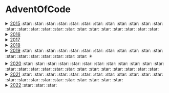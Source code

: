 # AdventOfCode
<details><summary><a href="year2015">2015</a> 
:star: :star: :star: :star: :star: :star: :star: :star: :star: :star: 
:star: :star: :star: :star: :star: :star: :star: :star: :star: :star: 
:star: :star: :star: :star: :star: 
</summary>
</details>
 
<details><summary><a href="year2016">2016</a></summary>
</details>

<details><summary><a href="year2017">2017</a></summary>
</details>

<details><summary><a href="year2018">2018</a></summary>
</details>

<details>
 <summary>
  <a href="year2019">2019</a>
   :star: :star: :star: :star: :star: :star: :star: :star: :star: :star:
   :star: :star: :star: :star: :star: :star: :star: :star: :star: 
   ✴️ 
 </summary>
</details>

<details>
 <summary>
  <a href="year2020">2020</a>
   :star: :star: :star: :star: :star: :star: :star: :star: :star: :star:
   :star: :star: :star: :star: :star: :star: :star: :star: :star: :star:
   :star: :star: :star: :star: :star:
 </summary>
  
  * [Day 1](year2020/day1) Report Repair :star:
  
  * [Day 2](year2020/day2) Password Philosophy :star:
    
  * [Day 3](year2020/day3) Toboggan Trajectory :star:
  
  * [Day 4](year2020/day4) Passport Processing :star:
  
  * [Day 5](year2020/day5) Binary Boarding :star:
  
  * [Day 6](year2020/day6) Custom Customs :star:
  
  * [Day 7](year2020/day07) Handy Haversacks :star:
  
  * [Day 8](year2020/day08) Handheld Halting :star:
  
  * [Day 9](year2020/day09) Encoding Error :star:
  
  * [Day 10](year2020/day10) Adapter Array :star:
  
  * [Day 11](year2020/day11) Seating System :star:
  
  * [Day 12](year2020/day12) Rain Risk :star:
  
  * [Day 13](year2020/day13) Shuttle Search :star:
  
  * [Day 14](year2020/day14) Docking Data :star:
  
  * [Day 15](year2020/day15) Rambunctious Recitation :star:
  
  * [Day 16](year2020/day16) Ticket Translation :star:
  
  * [Day 17](year2020/day17) Conway Cubes :star:
  
  * [Day 18](year2020/day18) Operation Order :star:
  
  * [Day 19](year2020/day19) Monster Messages :star:
  
  * [Day 20](year2020/day20) Jurassic Jigsaw :star:
  
  * [Day 21](year2020/day21) Allergen Assessment :star:
  
  * [Day 22](year2020/day22) Crab Combat :star:
  
  * [Day 23](year2020/day23) Crab Cups :star:
  
  * [Day 24](year2020/day24) Lobby Layout :star:
  
  * [Day 25](year2020/day25) Combo Breaker :star:

</details>

<details>
 <summary>
  <a href="year2021">2021</a>
  :star: :star: :star: :star: :star: :star: :star: :star: :star: :star:
  :star: :star: :star: :star: :star: :star: :star: :star: :star: :star:
  :star: :star:
 </summary>
 
  * [Day 1](year2021/day1):star:
  
  * [Day 2](year2021/day2):star:
    
  * [Day 3](year2021/day3):star:
  
  * [Day 4](year2021/day4):star:
  
  * [Day 5](year2021/day5):star:
  
  * [Day 6](year2021/day6):star:
  
  * [Day 7](year2021/day07):star:
  
  * [Day 8](year2021/day08):star:
  
  * [Day 9](year2021/day09):star:
  
  * [Day 10](year2021/day10):star:
  
  * [Day 11](year2021/day11):star:
  
  * [Day 12](year2021/day12):star:
  
  * [Day 13](year2021/day13):star:
  
  * [Day 14](year2021/day14):star:
  
  * [Day 15](year2021/day15):star:
  
  * [Day 16](year2021/day16):star:
  
  * [Day 17](year2021/day17):star:
  
  * [Day 18](year2021/day18):star:
  
  * [Day 19](year2021/day19)
  
  * [Day 20](year2021/day20):star:
  
  * [Day 21](year2021/day21):star:
  
  * [Day 22](year2021/day22):star:
  
  * [Day 23](year2021/day23)
  
  * [Day 24](year2021/day24):star:
  
  * [Day 25](year2021/day25)

 </details>

<details><summary><a href="year2022">2022</a> :star: :star: :star:</summary>

  * [Day 1](year2022/day1) - Calorie Counting :star:
  
  * [Day 2](year2022/day2) - Rock Paper Scissors :star:
    
  * [Day 3](year2022/day3) - Rucksack Reorganization :star:
  
  * [Day 4](year2022/day4) - Rucksack Reorganization :star:

